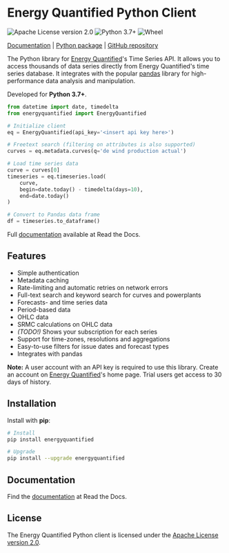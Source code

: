 # Energy Quantified Python Client

![Apache License version 2.0](https://img.shields.io/github/license/energyquantified/eq-python-client?style=flat "Apache License version 2.0")
![Python 3.7+](https://img.shields.io/pypi/pyversions/energyquantified.svg?style=flat "Python versions")
![Wheel](https://img.shields.io/pypi/wheel/energyquantified "Wheel")

[Documentation](https://energyquantified-python.readthedocs.io) |
[Python package](https://pypi.org/project/energyquantified/) |
[GitHub repository](https://github.com/energyquantified/eq-python-client)

The Python library for [Energy Quantified](https://www.energyquantified.com)'s
Time Series API. It allows you to access thousands of data series directly from
Energy Quantified's time series database. It integrates with the popular
[pandas](https://pandas.pydata.org/docs/) library for high-performance data
analysis and manipulation.

Developed for **Python 3.7+**.

```python
from datetime import date, timedelta
from energyquantified import EnergyQuantified

# Initialize client
eq = EnergyQuantified(api_key='<insert api key here>')

# Freetext search (filtering on attributes is also supported)
curves = eq.metadata.curves(q='de wind production actual')

# Load time series data
curve = curves[0]
timeseries = eq.timeseries.load(
    curve,
    begin=date.today() - timedelta(days=10),
    end=date.today()
)

# Convert to Pandas data frame
df = timeseries.to_dataframe()
```

Full [documentation](https://energyquantified-python.readthedocs.io) available
at Read the Docs.


## Features

- Simple authentication
- Metadata caching
- Rate-limiting and automatic retries on network errors
- Full-text search and keyword search for curves and powerplants
- Forecasts- and time series data
- Period-based data
- OHLC data
- SRMC calculations on OHLC data
- *(TODO!)* Shows your subscription for each series
- Support for time-zones, resolutions and aggregations
- Easy-to-use filters for issue dates and forecast types
- Integrates with pandas

**Note:** A user account with an API key is required to use this library.
Create an account on [Energy Quantified](https://www.energyquantified.com)'s
home page. Trial users get access to 30 days of history.

## Installation

Install with **pip**:

```bash
# Install
pip install energyquantified

# Upgrade
pip install --upgrade energyquantified
```

## Documentation

Find the [documentation](https://energyquantified-python.readthedocs.io) at
Read the Docs.

## License

The Energy Quantified Python client is licensed under the
[Apache License version 2.0](https://opensource.org/licenses/Apache-2.0).
